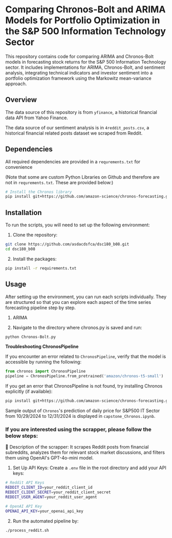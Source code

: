 # Comparing Chronos-Bolt and ARIMA Models for Portfolio Optimization in the S\&P 500 Information Technology Sector
This repository contains code for comparing ARIMA and Chronos-Bolt models in forecasting stock returns for the S&P 500 Information Technology sector. It includes implementations for ARIMA, Chronos-Bolt, and sentiment analysis, integrating technical indicators and investor sentiment into a portfolio optimization framework using the Markowitz mean-variance approach.

## Overview
The data source of this repository is from `yfinance`, a historical financial data API from Yahoo Finance.

The data source of our sentiment analysis is in `4reddit_posts.csv`, a historical financial related posts dataset we scraped from Reddit.

## Dependencies

All required dependencies are provided in a ```requrements.txt``` for convenience

(Note that some are custom Python Libraries on Github and therefore are not in ```requrements.txt```. These are provided below:)

```bash
# Install the Chronos library
pip install git+https://github.com/amazon-science/chronos-forecasting.git
```

## Installation
To run the scripts, you will need to set up the following environment:

1. Clone the repository:
```bash
git clone https://github.com/asdacdsfca/dsc180_b08.git
cd dsc180_b08
```

2. Install the packages:
```bash
pip install -r requirements.txt
```

## Usage
After setting up the environment, you can run each scripts individually. They are structured so that you can explore each aspect of the time series forecasting pipeline step by step.

1. ARIMA

2. Navigate to the directory where chronos.py is saved and run:
```bash
python Chronos-Bolt.py
```
**Troubleshooting ChronosPipeline**

If you encounter an error related to ```ChronosPipeline```, verify that the model is accessible by running the following:

```python
from chronos import ChronosPipeline
pipeline = ChronosPipeline.from_pretrained('amazon/chronos-t5-small')
```
If you get an error that ChronosPipeline is not found, try installing Chronos explicitly (if available):
```bash
pip install git+https://github.com/amazon-science/chronos-forecasting.git autogluon pandas numpy torch matplotlib yfinance
```

Sample output of ```Chronos```'s prediction of daily price for S&P500 IT Sector from 10/29/2024 to 12/31/2024 is displayed in ```capstone_Chronos.ipynb```.

### If you are interested using the scrapper, please follow the below steps:

🚀 Description of the scrapper: It scrapes Reddit posts from financial subreddits, analyzes them for relevant stock market discussions, and filters them using OpenAI's GPT-4o-mini model.

1. Set Up API Keys:
Create a `.env` file in the root directory and add your API keys:
```bash
# Reddit API Keys
REDDIT_CLIENT_ID=your_reddit_client_id
REDDIT_CLIENT_SECRET=your_reddit_client_secret
REDDIT_USER_AGENT=your_reddit_user_agent

# OpenAI API Key
OPENAI_API_KEY=your_openai_api_key
```
2. Run the automated pipeline by:
```bash
./process_reddit.sh
```

